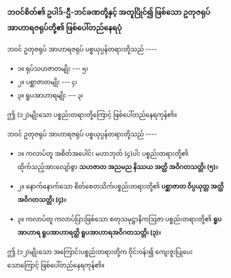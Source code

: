 ### ဘဝင်စိတ်၏ ဥပါဒ်-ဌီ-ဘင်ခဏတို့နှင့် အတူပြိုင်၍ ဖြစ်သော ဥတုဇရုပ် အာဟာရဇရုပ်တို့၏ ဖြစ်ပေါ်တည်နေရပုံ

ဘဝင် ဥတုဇရုပ် အာဟာရဇရုပ် ပစ္စယုပ္ပန်တရားတို့သည် ----

- ၁။ ရုပ်သဟဇာတမျိုး --- ၅၊
- ၂။ ပစ္ဆာဇာတမျိုး --- ၄၊
- ၃။ ရူပအာဟာရမျိုး --- ၃၊

ဤ (၁၂)မျိုးသော ပစ္စည်းတရားတို့ကြောင့် ဖြစ်ပေါ်တည်နေရကုန်၏။

ဘဝင် ဥတုဇရုပ် အာဟာရဇရုပ် ပစ္စယုပ္ပန်တရားတို့သည် ----

- ၁။ ကလာပ်တူ အစိတ်အပေါင်း မဟာဘုတ် (၄)ပါး ပစ္စည်းတရားတို့၏ ထိုက်သည့်အားလျော်စွာ **သဟဇာတ အညမည နိဿယ အတ္ထိ အဝိဂတသတ္တိ၊ (၅)**။

- ၂။ နောက်နောက်သော စိတ်စေတသိက်ပစ္စည်းတရားတို့၏ **ပစ္ဆာဇာတ ဝိပ္ပယုတ္တ အတ္ထိ အဝိဂတသတ္တိ၊ (၄)**။

- ၃။ ကလာပ်တူ ကလာပ်ပြားဖြစ်သော စတုသမုဋ္ဌာနိကဩဇာ ပစ္စည်းတရားတို့၏ **ရူပအာဟာရ ရူပအာဟာရတ္ထိ ရူပအာဟာရအဝိဂတသတ္တိ၊ (၃)**။

ဤ (၁၂)မျိုးသော အကြောင်းပစ္စည်းတရားတို့က ဝိုင်းဝန်း၍ ကျေးဇူးပြုပေးသောကြောင့် ဖြစ်ပေါ်တည်နေရကုန်၏။